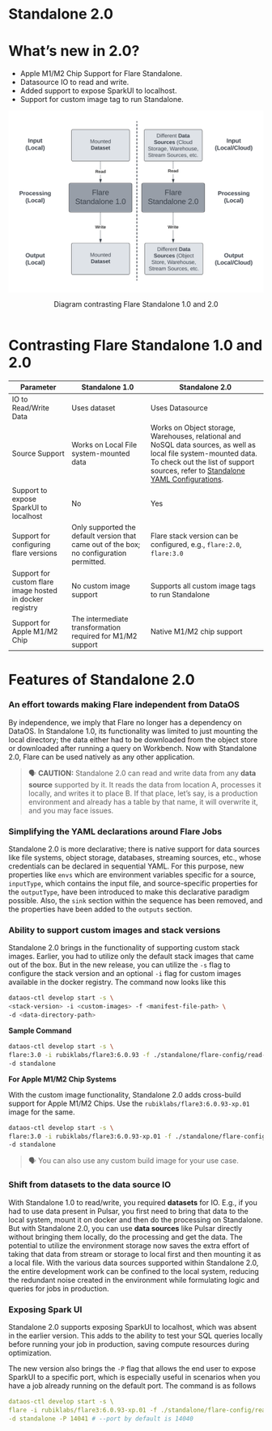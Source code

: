 # **Standalone 2.0**

# **What’s new in 2.0?**

- Apple M1/M2 Chip Support for Flare Standalone.
- Datasource IO to read and write.
- Added support to expose SparkUI to localhost.
- Support for custom image tag to run Standalone.

<img src="Standalone%202%200/Flare_Standalone_difference.svg"
        alt="Caption"
        style="display: block; margin: auto" />

<figcaption align = "center">Diagram contrasting Flare Standalone 1.0 and 2.0</figcaption>
<br>

# **Contrasting Flare Standalone 1.0 and 2.0**

| Parameter | Standalone 1.0 | Standalone 2.0 |
| --- | --- | --- |
| IO to Read/Write Data | Uses dataset | Uses Datasource |
| Source Support | Works on Local File system-mounted data | Works on Object storage, Warehouses, relational and NoSQL data sources, as well as local file system-mounted data. To check out the list of support sources, refer to [Standalone YAML Configurations](Standalone%20YAML%20Configurations.md). |
| Support to expose SparkUI to localhost | No | Yes |
| Support for configuring flare versions | Only supported the default version that came out of the box; no configuration permitted. | Flare stack version can be configured, e.g., `flare:2.0`, `flare:3.0` |
| Support for custom flare image hosted in docker registry | No custom image support | Supports all custom image tags to run Standalone |
| Support for Apple M1/M2 Chip | The intermediate transformation required for M1/M2 support | Native M1/M2 chip support |

# **Features of Standalone 2.0**

### **An effort towards making Flare independent from DataOS**

By independence, we imply that Flare no longer has a dependency on DataOS. In Standalone 1.0, its functionality was limited to just mounting the local directory; the data either had to be downloaded from the object store or downloaded after running a query on Workbench. Now with Standalone 2.0, Flare can be used natively as any other application. 

> 🗣️ **CAUTION:** Standalone 2.0 can read and write data from any **data source** supported by it. It reads the data from location A, processes it locally, and writes it to place B. If that place, let’s say, is a production environment and already has a table by that name, it will overwrite it, and you may face issues.


### **Simplifying the YAML declarations around Flare Jobs**

Standalone 2.0 is more declarative; there is native support for data sources like file systems, object storage, databases, streaming sources, etc., whose credentials can be declared in sequential YAML. For this purpose, new properties like `envs` which are environment variables specific for a source,  `inputType`, which contains the input file, and source-specific properties for the `outputType`, have been introduced to make this declarative paradigm possible. Also, the `sink` section within the sequence has been removed, and the properties have been added to the `outputs` section. 

### **Ability to support custom images and stack versions**

Standalone 2.0 brings in the functionality of supporting custom stack images. Earlier, you had to utilize only the default stack images that came out of the box. But in the new release, you can utilize the  `-s` flag to configure the stack version and an optional `-i` flag for custom images available in the docker registry. The command now looks like this

```bash
dataos-ctl develop start -s \
<stack-version> -i <custom-images> -f <manifest-file-path> \
-d <data-directory-path>
```

**Sample Command**

```bash
dataos-ctl develop start -s \
flare:3.0 -i rubiklabs/flare3:6.0.93 -f ./standalone/flare-config/read-local-write-gcs/config.yaml \
-d standalone
```

**For Apple M1/M2 Chip Systems**

With the custom image functionality, Standalone 2.0 adds cross-build support for Apple M1/M2 Chips. Use the `rubiklabs/flare3:6.0.93-xp.01` image for the same.

```bash
dataos-ctl develop start -s \
flare:3.0 -i rubiklabs/flare3:6.0.93-xp.01 -f ./standalone/flare-config/read-local-write-gcs/config.yaml \
-d standalone
```

> 🗣️ You can also use any custom build image for your use case.

### ********************************************************Shift from datasets to the data source IO********************************************************

With Standalone 1.0 to read/write, you required **datasets** for IO. E.g., if you had to use data present in Pulsar, you first need to bring that data to the local system, mount it on docker and then do the processing on Standalone. But with Standalone 2.0, you can use **data sources** like Pulsar directly without bringing them locally, do the processing and get the data. The potential to utilize the environment storage now saves the extra effort of taking that data from stream or storage to local first and then mounting it as a local file. With the various data sources supported within Standalone 2.0, the entire development work can be confined to the local system, reducing the redundant noise created in the environment while formulating logic and queries for jobs in production.

### **Exposing Spark UI**

Standalone 2.0 supports exposing SparkUI to localhost, which was absent in the earlier version. This adds to the ability to test your SQL queries locally before running your job in production, saving compute resources during optimization.

The new version also brings the `-P` flag that allows the end user to expose SparkUI to a specific port, which is especially useful in scenarios when you have a job already running on the default port. The command is as follows

```yaml
dataos-ctl develop start -s \
flare -i rubiklabs/flare3:6.0.93-xp.01 -f ./standalone/flare-config/read-local-write-gcs/config.yaml \
-d standalone -P 14041 # --port by default is 14040
```